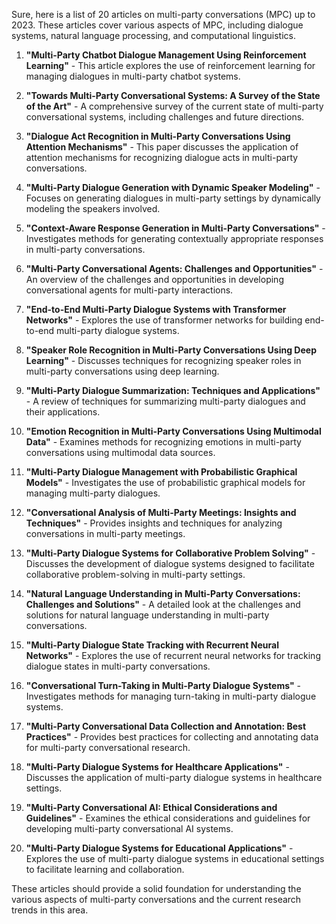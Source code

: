 Sure, here is a list of 20 articles on multi-party conversations (MPC) up to 2023. These articles cover various aspects of MPC, including dialogue systems, natural language processing, and computational linguistics.

1. **"Multi-Party Chatbot Dialogue Management Using Reinforcement Learning"** - This article explores the use of reinforcement learning for managing dialogues in multi-party chatbot systems.

2. **"Towards Multi-Party Conversational Systems: A Survey of the State of the Art"** - A comprehensive survey of the current state of multi-party conversational systems, including challenges and future directions.

3. **"Dialogue Act Recognition in Multi-Party Conversations Using Attention Mechanisms"** - This paper discusses the application of attention mechanisms for recognizing dialogue acts in multi-party conversations.

4. **"Multi-Party Dialogue Generation with Dynamic Speaker Modeling"** - Focuses on generating dialogues in multi-party settings by dynamically modeling the speakers involved.

5. **"Context-Aware Response Generation in Multi-Party Conversations"** - Investigates methods for generating contextually appropriate responses in multi-party conversations.

6. **"Multi-Party Conversational Agents: Challenges and Opportunities"** - An overview of the challenges and opportunities in developing conversational agents for multi-party interactions.

7. **"End-to-End Multi-Party Dialogue Systems with Transformer Networks"** - Explores the use of transformer networks for building end-to-end multi-party dialogue systems.

8. **"Speaker Role Recognition in Multi-Party Conversations Using Deep Learning"** - Discusses techniques for recognizing speaker roles in multi-party conversations using deep learning.

9. **"Multi-Party Dialogue Summarization: Techniques and Applications"** - A review of techniques for summarizing multi-party dialogues and their applications.

10. **"Emotion Recognition in Multi-Party Conversations Using Multimodal Data"** - Examines methods for recognizing emotions in multi-party conversations using multimodal data sources.

11. **"Multi-Party Dialogue Management with Probabilistic Graphical Models"** - Investigates the use of probabilistic graphical models for managing multi-party dialogues.

12. **"Conversational Analysis of Multi-Party Meetings: Insights and Techniques"** - Provides insights and techniques for analyzing conversations in multi-party meetings.

13. **"Multi-Party Dialogue Systems for Collaborative Problem Solving"** - Discusses the development of dialogue systems designed to facilitate collaborative problem-solving in multi-party settings.

14. **"Natural Language Understanding in Multi-Party Conversations: Challenges and Solutions"** - A detailed look at the challenges and solutions for natural language understanding in multi-party conversations.

15. **"Multi-Party Dialogue State Tracking with Recurrent Neural Networks"** - Explores the use of recurrent neural networks for tracking dialogue states in multi-party conversations.

16. **"Conversational Turn-Taking in Multi-Party Dialogue Systems"** - Investigates methods for managing turn-taking in multi-party dialogue systems.

17. **"Multi-Party Conversational Data Collection and Annotation: Best Practices"** - Provides best practices for collecting and annotating data for multi-party conversational research.

18. **"Multi-Party Dialogue Systems for Healthcare Applications"** - Discusses the application of multi-party dialogue systems in healthcare settings.

19. **"Multi-Party Conversational AI: Ethical Considerations and Guidelines"** - Examines the ethical considerations and guidelines for developing multi-party conversational AI systems.

20. **"Multi-Party Dialogue Systems for Educational Applications"** - Explores the use of multi-party dialogue systems in educational settings to facilitate learning and collaboration.

These articles should provide a solid foundation for understanding the various aspects of multi-party conversations and the current research trends in this area.
